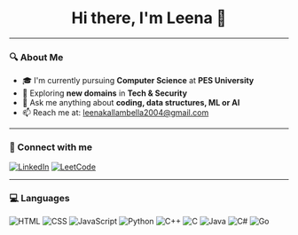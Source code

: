 <h1 align="center">Hi there, I'm Leena 👋</h1>

---

### 🔍 About Me
- 🎓 I'm currently pursuing **Computer Science** at **PES University**
- 🚀 Exploring **new domains** in **Tech & Security**
- 💬 Ask me anything about **coding, data structures, ML or AI**
- 📫 Reach me at: [leenakallambella2004@gmail.com](mailto:sinchanasinchu2062004@gmail.com)

---

### 🤝 Connect with me
[![LinkedIn](https://img.shields.io/badge/LinkedIn-blue?logo=linkedin&logoColor=white)]([https://www.linkedin.com](https://www.linkedin.com/in/leena-k-s-855455273/)/)
[![LeetCode](https://img.shields.io/badge/LeetCode-orange?logo=leetcode&logoColor=white)]([https://leetcode.com/](https://leetcode.com/u/leenaks/))

---

### 💻 Languages
![HTML](https://img.shields.io/badge/HTML5-E34F26?logo=html5&logoColor=white)
![CSS](https://img.shields.io/badge/CSS3-1572B6?logo=css3&logoColor=white)
![JavaScript](https://img.shields.io/badge/JavaScript-F7DF1E?logo=javascript&logoColor=black)
![Python](https://img.shields.io/badge/Python-3776AB?logo=python&logoColor=white)
![C++](https://img.shields.io/badge/C++-00599C?logo=c%2B%2B&logoColor=white)
![C](https://img.shields.io/badge/C-00599C?logo=c&logoColor=white)
![Java](https://img.shields.io/badge/Java-007396?logo=java&logoColor=white)
![C#](https://img.shields.io/badge/C%23-239120?logo=c-sharp&logoColor=white)
![Go](https://img.shields.io/badge/Go-00ADD8?logo=go&logoColor=white)
